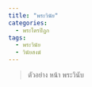 ```yaml
---
title: "พระวินัย"
categories:
  - พระไตรปิฎก
tags:
  - พระวินัย
  - วินัยสงฆ์
---
```


> ตัวอย่าง หน้า พระวินับ
